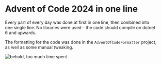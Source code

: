 # Advent of Code 2024 in one line #

Every part of every day was done at first in one line, then combined into one single line.
No libraries were used - the code should compile on dotnet 6 and upwards.

The formatting for the code was done in the `AdventOfCodeFormatter` project, as well as some manual tweaking.

![behold, too much time spent](aoc_carbon.png)
